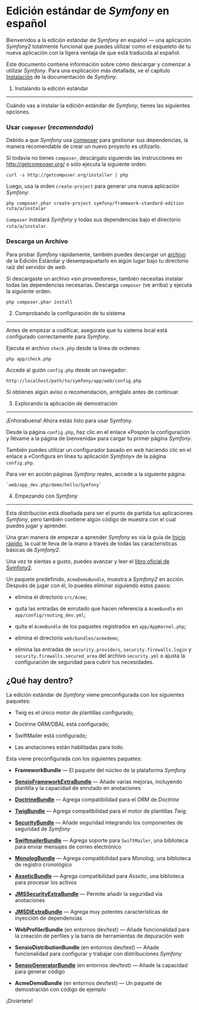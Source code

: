 Edición estándar de *Symfony* en español
========================================

Bienvenidos a la edición estándar de *Symfony* en español — una aplicación *Symfony2* totalmente funcional que puedes utilizar como el esqueleto de tu nueva aplicación con la ligera ventaja de que está traducida al español.

Este documento contiene información sobre cómo descargar y comenzar a utilizar *Symfony*. Para una explicación más detallada, ve el capítulo [Instalación][1] de la documentación de *Symfony*.

1) Instalando la edición estándar
---------------------------------

Cuándo vas a instalar la edición estándar de *Symfony*, tienes las siguientes opciones.

### Usar `composer` (*recomendado*)

Debido a que *Symfony* usa [composer][2] para gestionar sus dependencias, la manera recomendable de crear un nuevo proyecto es utilizarlo.

Si todavía no tienes `composer`, descárgalo siguiendo las instrucciones en http://getcomposer.org/ o sólo ejecuta la siguiente orden:

    curl -s http://getcomposer.org/installer | php

Luego, usa la orden `create-project` para generar una nueva aplicación *Symfony*:

    php composer.phar create-project symfony/framework-standard-edition ruta/a/instalar

`Composer` instalará *Symfony* y todas sus dependencias bajo el directorio `ruta/a/instalar`.

### Descarga un Archivo

Para probar *Symfony* rápidamente, también puedes descargar un [archivo][3] de la Edición
Estándar y desempaquetarlo en algún lugar bajo tu directorio raíz del servidor de *web*.

Si descargaste un archivo «sin proveedores», también necesitas instalar todas las dependencias necesarias. Descarga `composer` (ve arriba) y ejecuta la siguiente orden:

    php composer.phar install

2) Comprobando la configuración de tu sistema
---------------------------------------------

Antes de empezar a codificar, asegúrate que tu sistema local está configurado correctamente para *Symfony*.

Ejecuta el archivo `check.php` desde la línea de ordenes:

    php app/check.php

Accede al guión `config.php` desde un navegador:

    http://localhost/path/to/symfony/app/web/config.php

Si obtienes algún aviso o recomendación, arréglalo antes de continuar.

3) Explorando la aplicación de demostración
-------------------------------------------

¡Enhorabuena! Ahora estás listo para usar Symfony.

Desde la página `config.php`, haz clic en el enlace «Pospón la configuración y llévame a la página de bienvenida» para cargar tu primer página *Symfony*.

También puedes utilizar un configurador basado en *web* haciendo clic en el enlace a «Configura en línea tu aplicación *Symfony*» de la página `config.php`.

Para ver en acción páginas *Symfony* reales, accede a la siguiente página:

    `web/app_dev.php/demo/hello/Symfony`

4) Empezando con *Symfony*
--------------------------

Esta distribución está diseñada para ser el punto de partida tus aplicaciones *Symfony*, pero también contiene algún código de muestra con el cual puedes jugar y aprender.

Una gran manera de empezar a aprender *Symfony* es vía la guía de [Inicio rápido][4], la cual te lleva de la mano a través de todas las características básicas de *Symfony2*.

Una vez te sientas a gusto, puedes avanzar y leer el [libro oficial de Symfony2][5].

Un paquete predefinido, `AcmeDemoBundle`, muestra a *Symfony2* en acción. 
Después de jugar con él, lo puedes eliminar siguiendo estos pasos:

  * elimina el directorio `src/Acme`;

  * quita las entradas de enrutado que hacen referencia a `AcmeBundle` en `app/config/routing_dev.yml`;

  * quita el `AcmeBundle` de los paquetes registrados en `app/AppKernel.php`;

  * elimina el directorio `web/bundles/acmedemo`;

  * elimina las entradas de `security.providers`, `security.firewalls.login` y `security.firewalls.secured_area` del archivo `security.yml` o ajusta la configuración de seguridad para cubrir tus necesidades.

¿Qué hay dentro?
----------------

La edición estándar de *Symfony* viene preconfigurada con los siguientes paquetes:

  * Twig es el único motor de plantillas configurado;

  * Doctrine ORM/DBAL está configurado;

  * SwiftMailer está configurado;

  * Las anotaciones están habilitadas para todo.

Esta viene preconfigurada con los siguientes paquetes:

  * **FrameworkBundle** — El paquete del núcleo de la plataforma *Symfony*

  * [**SensioFrameworkExtraBundle**][6] — Añade varias mejoras, incluyendo plantilla y la capacidad de enrutado en anotaciones

  * [**DoctrineBundle**][7] — Agrega compatibilidad para el *ORM* de *Doctrine*

  * [**TwigBundle**][8] — Agrega compatibilidad para el motor de plantillas *Twig*

  * [**SecurityBundle**][9] — Añade seguridad integrando los componentes de seguridad de *Symfony*

  * [**SwiftmailerBundle**][10] — Agrega soporte para `SwiftMailer`, una biblioteca para enviar mensajes de correo electrónico

  * [**MonologBundle**][11] — Agrega compatibilidad para *Monolog*, una biblioteca de registro cronológico

  * [**AsseticBundle**][12] — Agrega compatibilidad para *Assetic*, una biblioteca para procesar los activos

  * [**JMSSecurityExtraBundle**][13] — Permite añadir la seguridad vía anotaciones

  * [**JMSDiExtraBundle**][14] — Agrega muy potentes características de inyección de dependencias

  * **WebProfilerBundle** (en entornos dev/test) — Añade funcionalidad para la creación de perfiles y la barra de herramientas de depuración *web*

  * **SensioDistributionBundle** (en entornos dev/test) — Añade funcionalidad para configurar y trabajar con distribuciones *Symfony*

  * [**SensioGeneratorBundle**][15] (en entornos dev/test) — Añade la capacidad para generar código

  * **AcmeDemoBundle** (en entornos dev/test) — Un paquete de demostración con código de ejemplo

¡Diviértete!

[1]:  http://gitnacho.github.com/symfony-docs-es/book/installation.html
[2]:  http://getcomposer.org/
[3]:  http://symfony.com/download
[4]:  http://gitnacho.github.com/symfony-docs-es/quick_tour/the_big_picture.html
[5]:  http://gitnacho.github.com/symfony-docs-es/index.html
[6]:  http://gitnacho.github.com/symfony-docs-es/bundles/SensioFrameworkExtraBundle/index.html
[7]:  http://gitnacho.github.com/symfony-docs-es/book/doctrine.html
[8]:  http://gitnacho.github.com/symfony-docs-es/book/templating.html
[9]:  http://gitnacho.github.com/symfony-docs-es/book/security.html
[10]: http://gitnacho.github.com/symfony-docs-es/cookbook/email.html
[11]: http://gitnacho.github.com/symfony-docs-es/cookbook/logging/monolog.html
[12]: http://gitnacho.github.com/symfony-docs-es/cookbook/assetic/asset_management.html
[13]: http://jmsyst.com/bundles/JMSSecurityExtraBundle/master
[14]: http://jmsyst.com/bundles/JMSDiExtraBundle/master
[15]: http://gitnacho.github.com/symfony-docs-es/bundles/SensioGeneratorBundle/index.html
